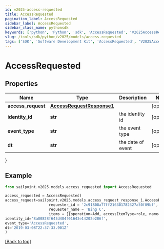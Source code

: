 ```yaml
---
id: v2025-access-requested
title: AccessRequested
pagination_label: AccessRequested
sidebar_label: AccessRequested
sidebar_class_name: pythonsdk
keywords: ['python', 'Python', 'sdk', 'AccessRequested', 'V2025AccessRequested'] 
slug: /tools/sdk/python/v2025/models/access-requested
tags: ['SDK', 'Software Development Kit', 'AccessRequested', 'V2025AccessRequested']
---
```


# AccessRequested


## Properties

Name | Type | Description | Notes
------------ | ------------- | ------------- | -------------
**access_request** | [**AccessRequestResponse1**](access-request-response1) |  | [optional] 
**identity_id** | **str** | the identity id | [optional] 
**event_type** | **str** | the event type | [optional] 
**dt** | **str** | the date of event | [optional] 
}

## Example

```python
from sailpoint.v2025.models.access_requested import AccessRequested

access_requested = AccessRequested(
access_request=sailpoint.v2025.models.access_request_response_1.AccessRequestResponse_1(
                    requester_id = '2c91808a77ff216301782327a50f09bf', 
                    requester_name = 'Bing C', 
                    items = [{operation=Add, accessItemType=role, name=Role-1, decision=APPROVED, description=The role descrition, sourceId=8a80828f643d484f01643e14202e206f, sourceName=Source1, approvalInfos=[{name=John Snow, id=8a80828f643d484f01643e14202e2000, status=Approved}]}], ),
identity_id='8a80828f643d484f01643e14202e206f',
event_type='AccessRequested',
dt='2019-03-08T22:37:33.901Z'
)

```
[[Back to top]](#) 

